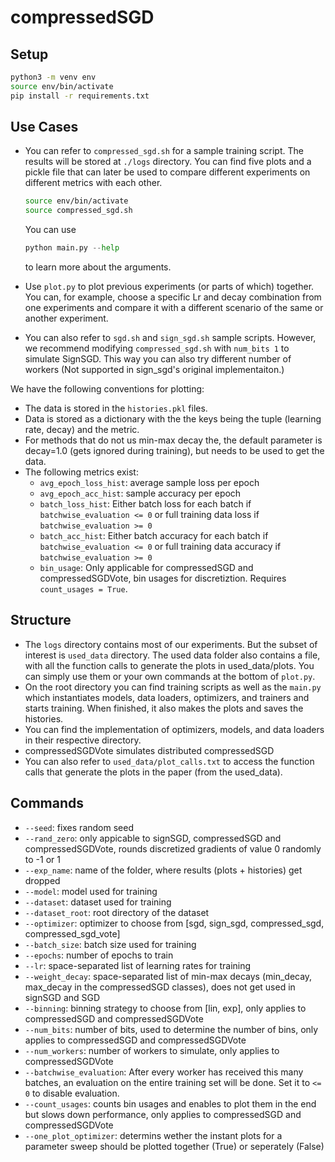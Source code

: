 # compressedSGD

## Setup
```bash
python3 -m venv env
source env/bin/activate
pip install -r requirements.txt
```
## Use Cases
- You can refer to `compressed_sgd.sh` for a sample training script. The results will be stored at `./logs` directory. You can find five plots and a pickle file that can later be used to compare different experiments on different metrics with each other.
    ```bash
    source env/bin/activate
    source compressed_sgd.sh
    ```
    You can use 
    ```Python
    python main.py --help
    ```
    to learn more about the arguments.

- Use `plot.py` to plot previous experiments (or parts of which) together. You can, for example, choose a specific Lr and decay combination from one experiments and compare it with a different scenario of the same or another experiment.

- You can also refer to `sgd.sh` and `sign_sgd.sh` sample scripts. However, we recommend modifying `compressed_sgd.sh` with `num_bits 1` to simulate SignSGD. This way you can also try different number of workers (Not supported in sign_sgd's original implementaiton.)

We have the following conventions for plotting:
- The data is stored in the `histories.pkl` files.
- Data is stored as a dictionary with the the keys being the tuple (learning rate, decay) and the metric. 
- For methods that do not us min-max decay the, the default parameter is decay=1.0 (gets ignored during training), but needs to be used to get the data.
- The following metrics exist: 
    - `avg_epoch_loss_hist`: average sample loss per epoch
    - `avg_epoch_acc_hist`: sample accuracy per epoch
    - `batch_loss_hist`: Either batch loss for each batch if `batchwise_evaluation <= 0` or full training data loss if `batchwise_evaluation >= 0`
    - `batch_acc_hist`: Either batch accuracy for each batch if `batchwise_evaluation <= 0` or full training data accuracy if `batchwise_evaluation >= 0`
    - `bin_usage`: Only applicable for compressedSGD and compressedSGDVote, bin usages for discretiztion. Requires `count_usages = True`.

## Structure
- The `logs` directory contains most of our experiments. But the subset of interest is `used_data` directory. The used data folder also contains a file, with all the function calls to generate the plots in used_data/plots. You can simply use them or your own commands at the bottom of `plot.py`.
- On the root directory you can find training scripts as well as the `main.py` which instantiates models, data loaders, optimizers, and trainers and starts training. When finished, it also makes the plots and saves the histories.
- You can find the implementation of optimizers, models, and data loaders in their respective directory. 
- compressedSGDVote simulates distributed compressedSGD
- You can also refer to `used_data/plot_calls.txt` to access the function calls that generate the plots in the paper (from the used_data).

## Commands
- `--seed`: fixes random seed
- `--rand_zero`: only appicable to signSGD, compressedSGD and compressedSGDVote, rounds discretized gradients of value 0 randomly to -1 or 1
- `--exp_name`: name of the folder, where results (plots + histories) get dropped
- `--model`: model used for training
- `--dataset`: dataset used for training
- `--dataset_root`: root directory of the dataset
- `--optimizer`: optimizer to choose from [sgd, sign_sgd, compressed_sgd, compressed_sgd_vote]
- `--batch_size`: batch size used for training
- `--epochs`: number of epochs to train
- `--lr`: space-separated list of learning rates for training
- `--weight_decay`: space-separated list of min-max decays (min_decay, max_decay in the compressedSGD classes), does not get used in signSGD and SGD
- `--binning`: binning strategy to choose from [lin, exp], only applies to compressedSGD and compressedSGDVote
- `--num_bits`: number of bits, used to determine the number of bins, only applies to compressedSGD and compressedSGDVote
- `--num_workers`: number of workers to simulate, only applies to compressedSGDVote
- `--batchwise_evaluation`: After every worker has received this many batches, an evaluation on the entire training set will be done. Set it to `<= 0` to disable evaluation.
- `--count_usages`: counts bin usages and enables to plot them in the end but slows down performance, only applies to compressedSGD and compressedSGDVote
- `--one_plot_optimizer`: determins wether the instant plots for a parameter sweep should be plotted together (True) or seperately (False)